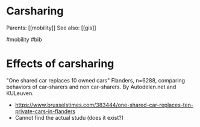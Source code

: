 # Carsharing

Parents: [[mobility]]
See also: [[gis]]

#mobility #bib


# Effects of carsharing

"One shared car replaces 10 owned cars" Flanders, n=6288, comparing behaviors of car-sharers and non car-sharers. By Autodelen.net and KULeuven.
* https://www.brusselstimes.com/383444/one-shared-car-replaces-ten-private-cars-in-flanders
* Cannot find the actual studu (does it exist?)
